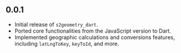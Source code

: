 ## 0.0.1

- Initial release of `s2geometry_dart`.
- Ported core functionalities from the JavaScript version to Dart.
- Implemented geographic calculations and conversions features, including `latLngToKey`, `keyToId`, and more.
